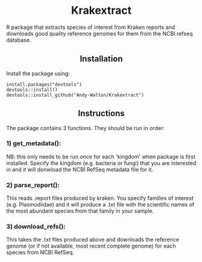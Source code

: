 <h1 align="center">Krakextract</h1>

R package that extracts species of interest from Kraken reports and downloads good quality reference genomes for them from the NCBI refseq database.

<h2 align="center">Installation</h2>
Install the package using:

```
install.packages("devtools")
devtools::install()
devtools::install_github("Andy-Walton/Krakextract")
```

<h2 align="center">Instructions</h2>
The package contains 3 functions. They should be run in order:

<h3 align="left">1) get_metadata():</h3>
NB: this only needs to be run once for each 'kingdom' when package is first installed. Specify the kingdom (e.g. bacteria or fungi) that you are interested in and it will donwload the NCBI RefSeq metadata file for it.

<h3 align="left">2) parse_report():</h3>
This reads .report files produced by kraken. You specify families of interest (e.g. Plasmodiidae) and it will produce a .txt file with the scientific names of the most abundant species from that family in your sample.

<h3 align="left">3) download_refs():</h3>
This takes the .txt files produced above and downloads the reference genome (or if not available, most recent complete genome) for each species from NCBI RefSeq.
